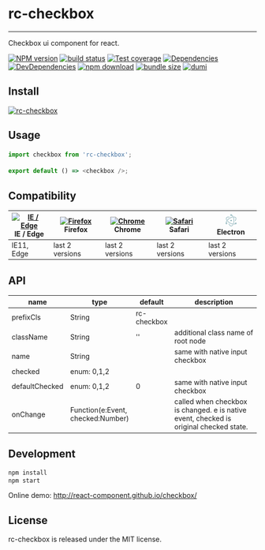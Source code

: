 # rc-checkbox

---

Checkbox ui component for react.

[![NPM version][npm-image]][npm-url]
[![build status][travis-image]][travis-url]
[![Test coverage][coveralls-image]][coveralls-url]
[![Dependencies][david-image]][david-url]
[![DevDependencies][david-dev-image]][david-dev-url]
[![npm download][download-image]][download-url]
[![bundle size][bundlephobia-image]][bundlephobia-url]
[![dumi][dumi-image]][dumi-url]

[npm-image]: http://img.shields.io/npm/v/rc-checkbox.svg?style=flat-square
[npm-url]: http://npmjs.org/package/rc-checkbox
[travis-image]: https://img.shields.io/travis/react-component/checkbox/master?style=flat-square
[travis-url]: https://travis-ci.org/react-component/checkbox
[circleci-image]: https://img.shields.io/circleci/react-component/checkbox/master?style=flat-square
[circleci-url]: https://circleci.com/gh/react-component/checkbox
[coveralls-image]: https://img.shields.io/coveralls/react-component/checkbox.svg?style=flat-square
[coveralls-url]: https://coveralls.io/r/react-component/checkbox?branch=master
[david-url]: https://david-dm.org/react-component/checkbox
[david-image]: https://david-dm.org/react-component/checkbox/status.svg?style=flat-square
[david-dev-url]: https://david-dm.org/react-component/checkbox?type=dev
[david-dev-image]: https://david-dm.org/react-component/checkbox/dev-status.svg?style=flat-square
[download-image]: https://img.shields.io/npm/dm/rc-checkbox.svg?style=flat-square
[download-url]: https://npmjs.org/package/rc-checkbox
[bundlephobia-url]: https://bundlephobia.com/result?p=rc-checkbox
[bundlephobia-image]: https://badgen.net/bundlephobia/minzip/rc-checkbox
[dumi-image]: https://img.shields.io/badge/docs%20by-dumi-blue?style=flat-square
[dumi-url]: https://github.com/umijs/dumi

## Install

[![rc-checkbox](https://nodei.co/npm/rc-checkbox.png)](https://npmjs.org/package/rc-checkbox)

## Usage

```js
import checkbox from 'rc-checkbox';

export default () => <checkbox />;
```

## Compatibility

| [<img src="https://raw.githubusercontent.com/alrra/browser-logos/master/src/edge/edge_48x48.png" alt="IE / Edge" width="24px" height="24px" />](http://godban.github.io/browsers-support-badges/)<br>IE / Edge | [<img src="https://raw.githubusercontent.com/alrra/browser-logos/master/src/firefox/firefox_48x48.png" alt="Firefox" width="24px" height="24px" />](http://godban.github.io/browsers-support-badges/)<br>Firefox | [<img src="https://raw.githubusercontent.com/alrra/browser-logos/master/src/chrome/chrome_48x48.png" alt="Chrome" width="24px" height="24px" />](http://godban.github.io/browsers-support-badges/)<br>Chrome | [<img src="https://raw.githubusercontent.com/alrra/browser-logos/master/src/safari/safari_48x48.png" alt="Safari" width="24px" height="24px" />](http://godban.github.io/browsers-support-badges/)<br>Safari | [<img src="https://raw.githubusercontent.com/alrra/browser-logos/master/src/electron/electron_48x48.png" alt="Electron" width="24px" height="24px" />](http://godban.github.io/browsers-support-badges/)<br>Electron |
| --- | --- | --- | --- | --- |
| IE11, Edge | last 2 versions | last 2 versions | last 2 versions | last 2 versions |

## API

<table class="table table-bordered table-striped">
  <thead>
  <tr>
    <th style="width: 100px;">name</th>
    <th style="width: 50px;">type</th>
    <th style="width: 50px;">default</th>
    <th>description</th>
  </tr>
  </thead>
  <tbody>
    <tr>
      <td>prefixCls</td>
      <td>String</td>
      <td>rc-checkbox</td>
      <td></td>
    </tr>
    <tr>
      <td>className</td>
      <td>String</td>
      <td>''</td>
      <td>additional class name of root node</td>
    </tr>
      <tr>
      <td>name</td>
      <td>String</td>
      <td></td>
      <td>same with native input checkbox</td>
    </tr>
    <tr>
      <td>checked</td>
      <td>enum: 0,1,2</td>
      <td></td>
      <td></td>
    </tr>
    <tr>
      <td>defaultChecked</td>
      <td>enum: 0,1,2</td>
      <td>0</td>
      <td>same with native input checkbox</td>
    <tr>
      <td>onChange</td>
      <td>Function(e:Event, checked:Number)</td>
      <td></td>
      <td>called when checkbox is changed. e is native event, checked is original checked state.</td>
    </tr>
  </tbody>
</table>

## Development

```
npm install
npm start
```

Online demo: http://react-component.github.io/checkbox/

## License

rc-checkbox is released under the MIT license.
